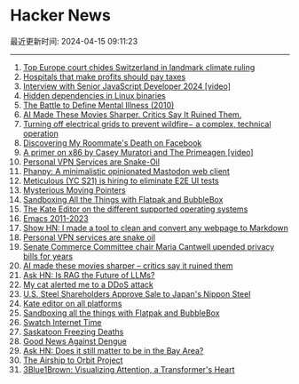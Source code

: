# Hacker News

最近更新时间: 2024-04-15 09:11:23

--- 
1. [Top Europe court chides Switzerland in landmark climate ruling](https://phys.org/news/2024-04-europe-court-chides-switzerland-landmark.html) 
2. [Hospitals that make profits should pay taxes](https://www.statnews.com/2024/04/14/nonprofit-hospitals-turn-profit-charity-care-tax-exempt-status/) 
3. [Interview with Senior JavaScript Developer 2024 [video]](https://www.youtube.com/watch?v=aWfYxg-Ypm4) 
4. [Hidden dependencies in Linux binaries](http://thelittleengineerthatcould.blogspot.com/2024/04/hidden-dependencies-in-linux-binaries.html) 
5. [The Battle to Define Mental Illness (2010)](https://www.wired.com/2010/12/ff-dsmv/) 
6. [AI Made These Movies Sharper. Critics Say It Ruined Them.](https://www.nytimes.com/2024/04/13/movies/ai-blu-ray-true-lies.html) 
7. [Turning off electrical grids to prevent wildfire− a complex, technical operation](https://theconversation.com/colorado-is-latest-state-to-try-turning-off-the-electrical-grid-to-prevent-wildfires-a-complex-technical-operation-pioneered-in-california-227639) 
8. [Discovering My Roommate's Death on Facebook](https://medium.com/the-wind-phone/discovering-my-roommates-death-on-facebook-3a060fc477ec) 
9. [A primer on x86 by Casey Muratori and The Primeagen [video]](https://www.youtube.com/watch?v=xCBrtopAG80) 
10. [Personal VPN Services are Snake-Oil](https://httpscolonforwardslashforwardslashwwwdotzoltanbalazsdotcom.com/2024/03/01/VPN-Snakeoil.html) 
11. [Phanpy: A minimalistic opinionated Mastodon web client](https://phanpy.social) 
12. [Meticulous (YC S21) is hiring to eliminate E2E UI tests](https://news.ycombinator.com/item?id=40034480) 
13. [Mysterious Moving Pointers](https://blomqu.ist/posts/2024/move/) 
14. [Sandboxing All the Things with Flatpak and BubbleBox](https://www.ralfj.de/blog/2024/04/14/bubblebox.html) 
15. [The Kate Editor on the different supported operating systems](https://cullmann.io/posts/kate-on-all-platforms-2024/) 
16. [Emacs 2011-2023](https://bastibe.de/2024-03-24-rip-emacs-2011-2023.html) 
17. [Show HN: I made a tool to clean and convert any webpage to Markdown](https://markdowndown.vercel.app/) 
18. [Personal VPN services are snake oil](https://httpscolonforwardslashforwardslashwwwdotzoltanbalazsdotcom.com/2024/03/01/VPN-Snakeoil.html) 
19. [Senate Commerce Committee chair Maria Cantwell upended privacy bills for years](https://www.washingtonpost.com/technology/2024/04/13/congress-maria-cantwell-online-privacy/) 
20. [AI made these movies sharper – critics say it ruined them](https://www.nytimes.com/2024/04/13/movies/ai-blu-ray-true-lies.html) 
21. [Ask HN: Is RAG the Future of LLMs?](https://news.ycombinator.com/item?id=40034972) 
22. [My cat alerted me to a DDoS attack](https://www.dannyguo.com/blog/my-cat-alerted-me-to-a-ddos-attack) 
23. [U.S. Steel Shareholders Approve Sale to Japan's Nippon Steel](https://www.wsj.com/business/deals/u-s-steel-shareholders-approve-sale-to-japans-nippon-steel-3e1dec9e) 
24. [Kate editor on all platforms](https://cullmann.io/posts/kate-on-all-platforms-2024/) 
25. [Sandboxing all the things with Flatpak and BubbleBox](https://www.ralfj.de/blog/2024/04/14/bubblebox.html) 
26. [Swatch Internet Time](https://en.wikipedia.org/wiki/Swatch_Internet_Time) 
27. [Saskatoon Freezing Deaths](https://en.wikipedia.org/wiki/Saskatoon_freezing_deaths) 
28. [Good News Against Dengue](https://www.science.org/content/blog-post/good-news-against-dengue) 
29. [Ask HN: Does it still matter to be in the Bay Area?](https://news.ycombinator.com/item?id=40034662) 
30. [The Airship to Orbit Project](https://www.jpaerospace.com/ATO/ATO.html) 
31. [3Blue1Brown: Visualizing Attention, a Transformer's Heart](https://www.3blue1brown.com/lessons/attention) 
